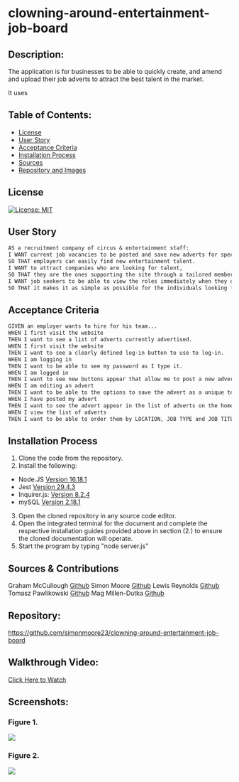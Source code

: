 # clowning-around-entertainment-job-board

## Description:
The application is for businesses to be able to quickly create, and amend and upload their job adverts to attract the best talent in the market.

It uses


## Table of Contents:
* [License](#license)
* [User Story](#user-story)
* [Acceptance Criteria](#acceptance-criteria)
* [Installation Process](#installation-process)
* [Sources](#sources)
* [Repository and Images](#repository)

## License
[![License: MIT](https://img.shields.io/badge/License-MIT-yellow.svg)](https://opensource.org/licenses/MIT)

## User Story
```md
AS a recruitment company of circus & entertainment staff:
I WANT current job vacancies to be posted and save new adverts for specialist performers,
SO THAT employers can easily find new entertainment talent.
I WANT to attract companies who are looking for talent, 
SO THAT they are the ones supporting the site through a tailored membership.
I WANT job seekers to be able to view the roles immediately when they open the site and be able to apply for them easily,
SO THAT it makes it as simple as possible for the individuals looking for new roles.
```

## Acceptance Criteria
```md
GIVEN an employer wants to hire for his team...
WHEN I first visit the website 
THEN I want to see a list of adverts currently advertised.
WHEN I first visit the website
THEN I want to see a clearly defined log-in button to use to log-in.
WHEN I am logging in
THEN I want to be able to see my password as I type it.
WHEN I am logged in 
THEN I want to see new buttons appear that allow me to post a new advert.
WHEN I am editing an advert
THEN I want to be able to the options to save the advert as a unique template OR delete the advert.
WHEN I have posted my advert
THEN I want to see the advert appear in the list of adverts on the homepage.
WHEN I view the list of adverts
THEN I want to be able to order them by LOCATION, JOB TYPE and JOB TITLE.


```
## Installation Process
1. Clone the code from the repository.
2. Install the following: 
* Node.JS [Version 16.18.1](https://nodejs.org/en/blog/release/v16.18.1/)
* Jest [Version 29.4.3](https://www.npmjs.com/package/jest)
* Inquirer.js: [Version 8.2.4](https://www.npmjs.com/package/inquirer/v/8.2.4)
* mySQL [Version 2.18.1](https://www.npmjs.com/package/mysql)
3. Open the cloned repository in any source code editor.
4. Open the integrated terminal for the document and complete the respective installation guides provided above in section (2.) to ensure the cloned documentation will operate.
5. Start the program by typing "node server.js"

## Sources & Contributions
Graham McCullough [Github](https://github.com/Grahamy27)
Simon Moore [Github](https://github.com/simonmoore23)
Lewis Reynolds [Github](https://github.com/Lllewisreynolds)
Tomasz Pawlikowski [Github](https://github.com/TP4458)
Mag Millen-Dutka [Github](https://github.com/MagMillen-Dutka)

## Repository:
https://github.com/simonmoore23/clowning-around-entertainment-job-board

## Walkthrough Video:
[Click Here to Watch](...)

## Screenshots:
### Figure 1. 
![](...)
### Figure 2. 
![](...)

